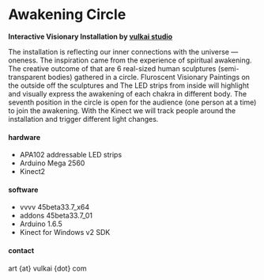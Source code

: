 # Awakening Circle

**Interactive Visionary Installation by [vulkai studio](http://www.vulkai.com)**

The installation is reflecting our inner connections with the universe — oneness. The inspiration came from the experience of spiritual awakening. The creative outcome of that are 6 real-sized human sculptures (semi-transparent bodies) gathered in a circle. Fluroscent Visionary Paintings on the outside off the sculptures and The LED strips from inside will highlight and visually express the awakening of each chakra in different body. The seventh position in the circle is open for the audience (one person at a time) to join the awakening. With the Kinect we will track people around the installation and trigger different light changes.

#### hardware
* APA102 addressable LED strips
* Arduino Mega 2560
* Kinect2

#### software
* vvvv 45beta33.7_x64
* addons 45beta33.7_01
* Arduino 1.6.5
* Kinect for Windows v2 SDK

#### contact
art {at} vulkai {dot} com
